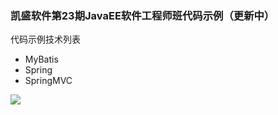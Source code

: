 ### 凯盛软件第23期JavaEE软件工程师班代码示例（更新中）

代码示例技术列表
+ MyBatis
+ Spring
+ SpringMVC

![](http://wx1.sinaimg.cn/mw690/62772de6ly1fh7nzumpi6j20s00l0q5b.jpg)
